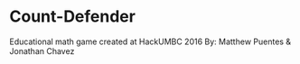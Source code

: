 # Count-Defender
Educational math game created at HackUMBC 2016 
By: Matthew Puentes & Jonathan Chavez

